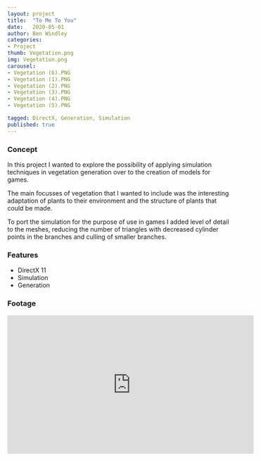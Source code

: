 ```yaml
---
layout: project
title:  "To Me To You"
date:   2020-05-01
author: Ben Windley
categories:
- Project
thumb: Vegetation.png
img: Vegetation.png
carousel:
- Vegetation (6).PNG
- Vegetation (1).PNG
- Vegetation (2).PNG
- Vegetation (3).PNG
- Vegetation (4).PNG
- Vegetation (5).PNG

tagged: DirectX, Generation, Simulation
published: true
---
```


### Concept
In this project I wanted to explore the possibility of applying simulation techniques in vegetation generation over to the creation of models for games.

The main focusses of vegetation that I wanted to include was the interesting adaptation of plants to their environment and the structure of plants that could be made.

To port the simulation for the purpose of use in games I added level of detail to the meshes, reducing the number of triangles with decreased cylinder points in the branches and culling of smaller branches.

### Features

- DirectX 11
- Simulation
- Generation

### Footage

<p style="text-align: center">
<iframe width="560" height="315" src="https://www.youtube.com/embed/wED3avQqNmw?rel=0&amp;showinfo=0" frameborder="0" allow="autoplay; encrypted-media" allowfullscreen></iframe>
</p>

